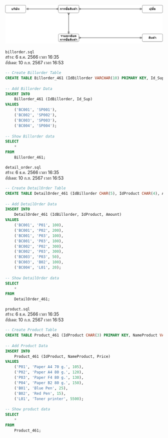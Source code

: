 ![Preview Image](./README.png)

`billorder.sql`<br>
สร้าง: 6 ธ.ค. 2566 เวลา 16:35<br>
อัปเดต: 10 ก.ย. 2567 เวลา 16:53<br>
```sql
-- Create Billorder Table
CREATE TABLE Billorder_461 (IdBillorder VARCHAR(10) PRIMARY KEY, Id_Sup VARCHAR(10)) ENGINE = MYISAM;

-- Add Billorder Data
INSERT INTO
	Billorder_461 (IdBillorder, Id_Sup)
VALUES
	('BC001', 'SP001'),
	('BC002', 'SP002'),
	('BC003', 'SP003'),
	('BC004', 'SP004');

-- Show Billorder data
SELECT
	*
FROM
	Billorder_461;

```
`detail_order.sql`<br>
สร้าง: 6 ธ.ค. 2566 เวลา 16:35<br>
อัปเดต: 10 ก.ย. 2567 เวลา 16:53<br>
```sql
-- Create DetailOrder Table
CREATE TABLE DetailOrder_461 (IdBillorder CHAR(5), IdProduct CHAR(4), Amount INT(8)) ENGINE = MYISAM;

-- Add DetailOrder Data
INSERT INTO
	DetailOrder_461 (IdBillorder, IdProduct, Amount)
VALUES
	('BC001', 'P01', 100),
	('BC001', 'P02', 200),
	('BC001', 'P03', 100),
	('BC001', 'P03', 100),
	('BC002', 'P02', 300),
	('BC002', 'P03', 300),
	('BC003', 'P03', 50),
	('BC003', 'B02', 100),
	('BC004', 'L01', 20);

-- Show DetailOrder data
SELECT
	*
FROM
	DetailOrder_461;

```
`product.sql`<br>
สร้าง: 6 ธ.ค. 2566 เวลา 16:35<br>
อัปเดต: 10 ก.ย. 2567 เวลา 16:53<br>
```sql
-- Create Product Table
CREATE TABLE Product_461 (IdProduct CHAR(3) PRIMARY KEY, NameProduct VARCHAR(20), Price INT(4)) ENGINE = MYISAM;

-- Add Product Data 
INSERT INTO
	Product_461 (IdProduct, NameProduct, Price)
VALUES
	('P01', 'Paper A4 70 g.', 105),
	('P02', 'Paper A4 80 g.', 120),
	('P03', 'Paper F4 80 g.', 130),
	('P04', 'Paper B2 80 g.', 150),
	('B01', 'Blue Pen', 25),
	('B02', 'Red Pen', 15),
	('L01', 'Toner printer', 5500);

-- Show product data 
SELECT
	*
FROM
	Product_461;

```
